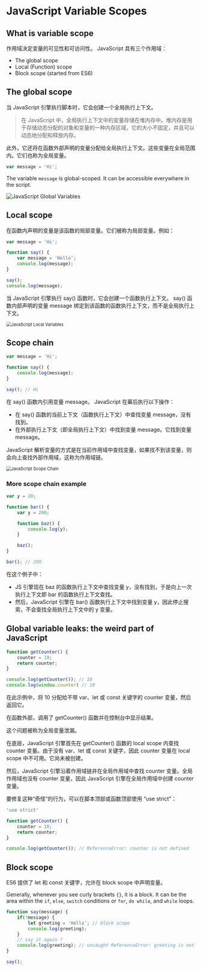 # JavaScript Variable Scopes

## What is variable scope

作用域决定变量的可见性和可访问性。 JavaScript 具有三个作用域：

- The global scope
- Local (Function) scope
- Block scope (started from ES6)

## The global scope

当 JavaScript 引擎执行脚本时，它会创建一个全局执行上下文。

> 在 JavaScript 中，全局执行上下文中的变量存储在堆内存中。堆内存是用于存储动态分配的对象和变量的一种内存区域，它的大小不固定，并且可以动态地分配和释放内存。

此外，它还将在函数外部声明的变量分配给全局执行上下文。这些变量在全局范围内。它们也称为全局变量。

```js
var message = 'Hi';
```

The variable `message` is global-scoped. It can be accessible everywhere in the script.

![JavaScript Global Variables](https://www.javascripttutorial.net/wp-content/uploads/2019/12/JavaScript-Global-Variables.png)

## Local scope

在函数内声明的变量是该函数的局部变量。它们被称为局部变量。例如：

```js
var message = 'Hi';

function say() {
    var message = 'Hello';
    console.log(message);
}

say();
console.log(message);
```

当 JavaScript 引擎执行 say() 函数时，它会创建一个函数执行上下文。 say() 函数内部声明的变量 message 绑定到该函数的函数执行上下文，而不是全局执行上下文。

<img src="https://www.javascripttutorial.net/wp-content/uploads/2019/12/JavaScript-Local-Variables.png" alt="JavaScript Local Variables" style="zoom:80%;" />

## Scope chain

```js
var message = 'Hi';

function say() {
    console.log(message);
}

say(); // Hi
```

在 say() 函数内引用变量 message。 JavaScript 在幕后执行以下操作：

- 在 say() 函数的当前上下文（函数执行上下文）中查找变量 message，没有找到。
- 在外部执行上下文（即全局执行上下文）中找到变量 message。它找到变量 message。

JavaScript 解析变量的方式是在当前作用域中查找变量，如果找不到该变量，则会向上查找外部作用域，这称为作用域链。

<img src="https://www.javascripttutorial.net/wp-content/uploads/2019/12/JavaScript-Scope-Chain.png" alt="JavaScript Scope Chain" style="zoom:80%;" />

### More scope chain example

```js
var y = 20;

function bar() {
    var y = 200;

    function baz() {  
        console.log(y);
    }

    baz();
}

bar(); // 200
```

在这个例子中：

- JS 引擎现在 baz 的函数执行上下文中查找变量 y，没有找到，于是向上一次执行上下文即 bar 的函数执行上下文查找。
- 然后，JavaScript 引擎在 bar() 函数执行上下文中找到变量 y，因此停止搜索，不会查找全局执行上下文中的 y 变量。

## Global variable leaks: the weird part of JavaScript

```js
function getCounter() {
    counter = 10;
    return counter;
}

console.log(getCounter()); // 10
console.log(window.counter) // 10
```

在此示例中，将 10 分配给不带 var、let 或 const 关键字的 counter 变量，然后返回它。

在函数外部，调用了 getCounter() 函数并在控制台中显示结果。

这个问题被称为全局变量泄漏。

在底层，JavaScript 引擎首先在 getCounter() 函数的 local scope 内查找 counter 变量。由于没有 var、let 或 const 关键字，因此 counter 变量在 local scope 中不可用。它尚未被创建。

然后，JavaScript 引擎沿着作用域链并在全局作用域中查找 counter 变量。全局作用域也没有 counter 变量，因此 JavaScript 引擎在全局作用域中创建 counter 变量。

要修复这种“奇怪”的行为，可以在脚本顶部或函数顶部使用 “use strict”：

```js
'use strict'

function getCounter() {
    counter = 10;
    return counter;
}

console.log(getCounter()); // ReferenceError: counter is not defined
```

## Block scope

ES6 提供了 let 和 const 关键字，允许在 block scope 中声明变量。

Generally, whenever you see curly brackets `{}`, it is a block. It can be the area within the `if`, `else`, `switch` conditions or `for`, `do while`, and `while` loops.

```js
function say(message) {
    if(!message) {
        let greeting = 'Hello'; // block scope
        console.log(greeting);
    }
    // say it again ?
    console.log(greeting); // uncaught ReferenceError: greeting is not defined
}

say();
```
